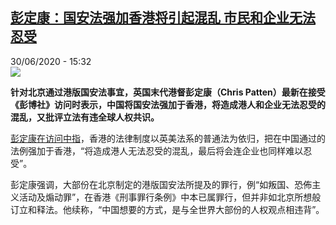 <!--1593532504000-->
[彭定康：国安法强加香港将引起混乱 市民和企业无法忍受](http://www.rfi.fr//cn/%E6%B8%AF%E6%BE%B3%E5%8F%B0/20200630-%E5%BD%AD%E5%AE%9A%E5%BA%B7-%E5%9B%BD%E5%AE%89%E6%B3%95%E5%BC%BA%E5%8A%A0%E9%A6%99%E6%B8%AF%E5%B0%86%E5%BC%95%E8%B5%B7%E6%B7%B7%E4%B9%B1-%E5%B8%82%E6%B0%91%E5%92%8C%E4%BC%81%E4%B8%9A%E6%97%A0%E6%B3%95%E5%BF%8D%E5%8F%97)
------

<div>30/06/2020 - 15:32</div><img src="https://s.rfi.fr/media/display/ce8d1e7e-9ce7-11ea-9247-005056a964fe/w:310/p:16x9/1661308_b383e3b83d698f3ca1a106b0afa8dad6-692x360.jpg"><p><strong>针对北京通过港版国安法事宜，英国末代港督彭定康（Chris Patten）最新在接受《彭博社》访问时表示，中国将国安法强加于香港，将造成港人和企业无法忍受的混乱，又批评立法有违全球人权共识。</strong></p><div class="t-content__body u-clearfix"><div class="m-interstitial"></div><p><a target="_blank" href="http://www.youtube.com/watch?v=Jx-ZyuSjwCY">彭定康在访问中指</a>，香港的法律制度以英美法系的普通法为依归，把在中国通过的法例强加于香港，“将造成港人无法忍受的混乱，最后将会连企业也同样难以忍受”。</p><p>彭定康强调，大部份在北京制定的港版国安法所提及的罪行，例“如叛国、恐佈主义活动及煽动罪”，在香港《刑事罪行条例》中本已属罪行，但并非如北京所想般订立和释法。他续称，“中国想要的方式，是与全世界大部份的人权观点相违背”。</p><div class="o-self-promo o-self-promo--nl o-self-promo--hidden" data-selfpromo-newsletter></div><div class="o-self-promo o-self-promo--app o-self-promo--hidden" data-selfpromo-app></div></div>
